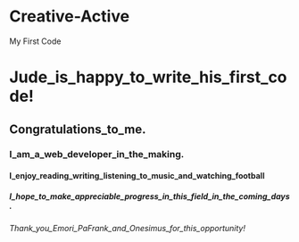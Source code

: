 # Creative-Active
My First Code

<h1>Jude_is_happy_to_write_his_first_code!</h1>
<h2>Congratulations_to_me.</h2>
<h3>I_am_a_web_developer_in_the_making.</h3>
<h4>I_enjoy_reading_writing_listening_to_music_and_watching_football</h4>
<h5>I_hope_to_make_appreciable_progress_in_this_field_in_the_coming_days.</h5>
<h6>Thank_you_Emori_PaFrank_and_Onesimus_for_this_opportunity!</h6>
